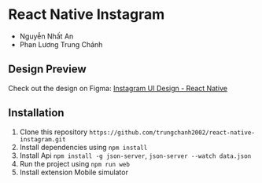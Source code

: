 # React Native Instagram
- Nguyễn Nhất An
- Phan Lương Trung Chánh

## Design Preview
Check out the design on Figma: [Instagram UI Design - React Native](https://www.figma.com/file/nSqiWZO6JXLErtHxkC6bhS/Instagram-UI-Design?type=design&node-id=2162-6021&mode=design&t=aMFHfnao0SwJT7Xh-0)

## Installation
1. Clone this repository `https://github.com/trungchanh2002/react-native-instagram.git`
2. Install dependencies using `npm install`
3. Install Api `npm install -g json-server`, `json-server --watch data.json`
4. Run the project using `npm run web`
5. Install extension Mobile simulator
